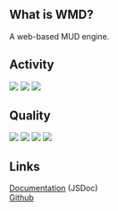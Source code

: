 What is WMD?
------------
A web-based MUD engine.

Activity
--------
![](https://img.shields.io/github/release/jackindisguise/WMD.svg?label=latest%20release&style=flat-square)
![](https://img.shields.io/github/release-pre/jackindisguise/WMD.svg?label=latest%20pre-release&style=flat-square)
![](https://img.shields.io/github/commit-activity/w/jackindisguise/WMD.svg?style=flat-square)

Quality
-------
![](https://img.shields.io/travis/jackindisguise/WMD.svg?style=flat-square)
![](https://img.shields.io/coveralls/github/jackindisguise/WMD.svg?style=flat-square)
![](https://img.shields.io/github/issues-raw/jackindisguise/WMD.svg?style=flat-square)
![](https://img.shields.io/github/issues-closed-raw/jackindisguise/WMD.svg?style=flat-square)


Links
-----
[Documentation](http://https://jackindisguise.github.io/WMD/index.html) (JSDoc)<br/>
[Github](http://github.com/jackindisguise/WMD)
